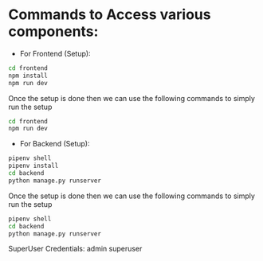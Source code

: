 # Commands to Access various components:
- For Frontend (Setup):
```bash
cd frontend
npm install
npm run dev
```
Once the setup is done then we can use the following commands to simply run the setup
```bash
cd frontend
npm run dev
```

- For Backend (Setup):
```bash
pipenv shell
pipenv install
cd backend
python manage.py runserver
```
Once the setup is done then we can use the following commands to simply run the setup
```bash
pipenv shell
cd backend
python manage.py runserver
```

SuperUser Credentials:
admin superuser